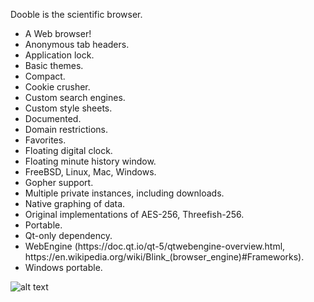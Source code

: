 Dooble is the scientific browser.

<ul>
<li>A Web browser!</li>
<li>Anonymous tab headers.</li>
<li>Application lock.</li>
<li>Basic themes.</li>
<li>Compact.</li>
<li>Cookie crusher.</li>
<li>Custom search engines.</li>
<li>Custom style sheets.</li>
<li>Documented.</li>
<li>Domain restrictions.</li>
<li>Favorites.</li>
<li>Floating digital clock.</li>
<li>Floating minute history window.</li>
<li>FreeBSD, Linux, Mac, Windows.</li>
<li>Gopher support.</li>
<li>Multiple private instances, including downloads.</li>
<li>Native graphing of data.</li>
<li>Original implementations of AES-256, Threefish-256.</li>
<li>Portable.</li>
<li>Qt-only dependency.</li>
<li>WebEngine (https://doc.qt.io/qt-5/qtwebengine-overview.html, https://en.wikipedia.org/wiki/Blink_(browser_engine)#Frameworks).</li>
<li>Windows portable.</li>
</ul>

![alt text](https://github.com/textbrowser/dooble/blob/master/Images/chart_1.png)
